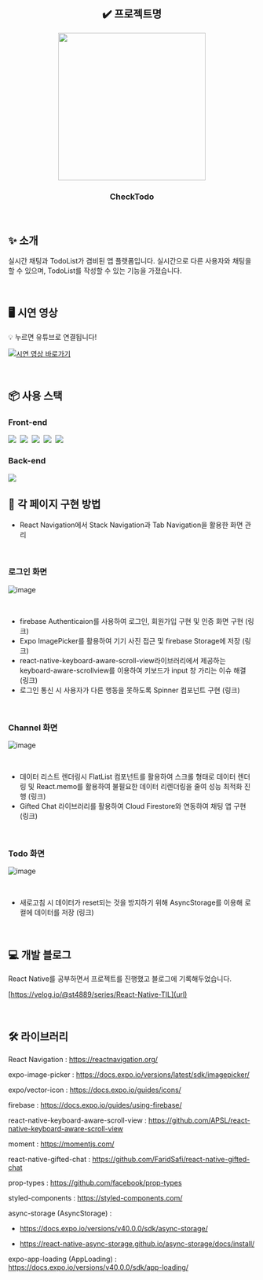 <div align="center">
  
## ✔️ 프로젝트명
<img  src="https://github.com/gyduddl/CheckTodo/assets/104330521/380e5b40-e9b4-49d7-a4dd-0cfe2f89f8c5" width="300" height="300"/>
<h3>CheckTodo</h3>
</div>

<br>

## ✨ 소개
실시간 채팅과 TodoList가 겸비된 앱 플랫폼입니다. 실시간으로 다른 사용자와 채팅을 할 수 있으며, TodoList를 작성할 수 있는 기능을 가졌습니다.

<br>

## 🖥️ 시연 영상



💡 누르면 유튜브로 연결됩니다!

[![시연 영상 바로가기](https://github.com/gyduddl/CheckTodo/assets/104330521/93dd9cb1-cdc7-4e1a-9bdc-e1cfa083be17)]([https://www.youtube.com/watch?v=WEgfeWAgKgo](https://youtu.be/TEFs-hkH25A))


<br>

## 📦 사용 스택
### Front-end
<div>
  <img src="https://img.shields.io/badge/reacnative-003E54.svg?style=for-the-badge&logo=react&logoColor=61DAFB" />&nbsp
<img src="https://img.shields.io/badge/react-20232a.svg?style=for-the-badge&logo=react&logoColor=61DAFB" />&nbsp
<img src="https://img.shields.io/badge/reactnavigatiom-9999FF.svg?style=for-the-badge&logo=reactnavigation&logoColor=61DAFB" />&nbsp
<img src="https://img.shields.io/badge/styled--components-DB7093?style=for-the-badge&logo=styled-components&logoColor=ffd35b" />&nbsp
<img src="https://img.shields.io/badge/expo-DAA449?style=for-the-badge&logo=expo&logoColor=000020" />&nbsp
</div>

### Back-end

<img src="https://img.shields.io/badge/firebase-AB2B28?style=for-the-badge&logo=firebase&logoColor=ffd35b" />

<br>


## 📝 각 페이지 구현 방법
+ React Navigation에서 Stack Navigation과 Tab Navigation을 활용한 화면 관리

<br>

### 로그인 화면
![image](https://github.com/gyduddl/CheckTodo/assets/104330521/f1a84277-318e-4670-8cc2-5f5e65e25086)

<br>

+ firebase Authenticaion를 사용하여 로그인, 회원가입 구현 및 인증 화면 구현 (링크)
+ Expo ImagePicker를 활용하여 기기 사진 접근 및 firebase Storage에 저장 (링크)
+ react-native-keyboard-aware-scroll-view라이브러리에서 제공하는 keyboard-aware-scrollview를 이용하여 키보드가 input 창 가리는 이슈 해결 (링크)
+ 로그인 통신 시 사용자가 다른 행동을 못하도록 Spinner 컴포넌트 구현 (링크)

<br>


### Channel 화면
![image](https://github.com/gyduddl/CheckTodo/assets/104330521/2bfabfe2-b2d6-4e44-ade9-4da657d0c1ca)

<br>

+ 데이터 리스트 렌더링시 FlatList 컴포넌트를 활용하여 스크롤 형태로 데이터 렌더링 및 React.memo를 활용하여 불필요한 데이터 리렌더링을 줄여 성능 최적화 진행 (링크)
+ Gifted Chat 라이브러리를 활용하여 Cloud Firestore와 연동하여 채팅 앱 구현 (링크)

<br>

### Todo 화면
![image](https://github.com/gyduddl/CheckTodo/assets/104330521/8bd60d8d-38fa-4f05-8610-6fab8dedcc5a)

<br>

+ 새로고침 시 데이터가 reset되는 것을 방지하기 위해 AsyncStorage를 이용해 로컬에 데이터를 저장 (링크)


<br>

## 💻 개발 블로그

React Native를 공부하면서 프로젝트를 진행했고 블로그에 기록해두었습니다.

[https://velog.io/@st4889/series/React-Native-TIL](url)


<br>


## 🛠️ 라이브러리
React Navigation : https://reactnavigation.org/

expo-image-picker : https://docs.expo.io/versions/latest/sdk/imagepicker/

expo/vector-icon : https://docs.expo.io/guides/icons/

firebase : https://docs.expo.io/guides/using-firebase/

react-native-keyboard-aware-scroll-view : https://github.com/APSL/react-native-keyboard-aware-scroll-view

moment : https://momentjs.com/

react-native-gifted-chat : https://github.com/FaridSafi/react-native-gifted-chat

prop-types : https://github.com/facebook/prop-types

styled-components : https://styled-components.com/

async-storage (AsyncStorage) :

- https://docs.expo.io/versions/v40.0.0/sdk/async-storage/

- https://react-native-async-storage.github.io/async-storage/docs/install/

expo-app-loading (AppLoading) : https://docs.expo.io/versions/v40.0.0/sdk/app-loading/
